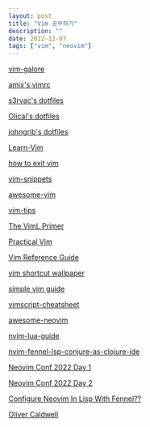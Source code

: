 ```yaml
---
layout: post
title: "Vim 공부하기"
description: ""
date: 2022-12-07
tags: ["vim", "neovim"]
---
```


<a href="https://github.com/mhinz/vim-galore">vim-galore</a>

<a href="https://github.com/amix/vimrc">amix's vimrc</a>

<a href="https://github.com/s3rvac/dotfiles">s3rvac's dotfiles</a>

<a href="https://github.com/Olical/dotfiles">Olical's dotfiles</a>

<a href="https://github.com/johngrib/dotfiles">johngrib's dotfiles</a>

<a href="https://github.com/iggredible/Learn-Vim">Learn-Vim</a>

<a href="https://github.com/hakluke/how-to-exit-vim">how to exit vim</a>

<a href="https://github.com/honza/vim-snippets">vim-snippets</a>

<a href="https://github.com/akrawchyk/awesome-vim">awesome-vim</a>

<a href="https://github.com/vim-tw/vim-tips">vim-tips</a>

<a href="https://www.oreilly.com/library/view/the-viml-primer/9781680500585/">The VimL Primer</a>

<a href="http://www.yes24.com/Product/Goods/36686205">Practical Vim</a>

<a href="https://learnbyexample.github.io/vim_reference/">Vim Reference Guide</a>

<a href="https://github.com/LevelbossMike/vim_shortcut_wallpaper">vim shortcut wallpaper</a>

<a href="https://github.com/johngrib/simple_vim_guide">simple vim guide</a>

<a href="https://github.com/johngrib/vimscript-cheatsheet">vimscript-cheatsheet</a>

<a href="https://github.com/rockerBOO/awesome-neovim">awesome-neovim</a>

<a href="https://github.com/nanotee/nvim-lua-guide">nvim-lua-guide</a>

<a href="https://github.com/rafaeldelboni/nvim-fennel-lsp-conjure-as-clojure-ide">nvim-fennel-lsp-conjure-as-clojure-ide</a>

<a href="https://www.youtube.com/watch?v=lZdW138mJ30">Neovim Conf 2022 Day 1</a>

<a href="https://www.youtube.com/watch?v=4fmxunXQTuQ">Neovim Conf 2022 Day 2</a>

<a href="https://youtu.be/VC1DhAoRSpg">Configure Neovim In Lisp With Fennel??</a>

<a href="https://www.youtube.com/@OliverCaldwell/videos">Oliver Caldwell</a>